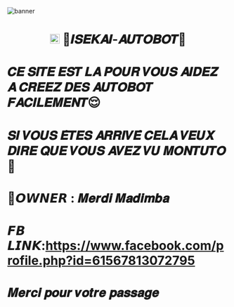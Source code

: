 <img src="https://i.ibb.co/pwTrDSR/image.jpg" alt="banner">
<h1 align="center"><img src="./dashboard/images/logo-non-bg.png" width="22px"> 🔵𝑰𝑺𝑬𝑲𝑨𝑰-𝑨𝑼𝑻𝑶𝑩𝑶𝑻🔴</h>



# 𝑪𝑬 𝑺𝑰𝑻𝑬 𝑬𝑺𝑻 𝑳𝑨 𝑷𝑶𝑼𝑹 𝑽𝑶𝑼𝑺 𝑨𝑰𝑫𝑬𝒁 𝑨 𝑪𝑹𝑬𝑬𝒁 𝑫𝑬𝑺 𝑨𝑼𝑻𝑶𝑩𝑶𝑻 𝑭𝑨𝑪𝑰𝑳𝑬𝑴𝑬𝑵𝑻😌


# 𝑺𝑰 𝑽𝑶𝑼𝑺 𝑬̂𝑻𝑬𝑺 𝑨𝑹𝑹𝑰𝑽𝑬́ 𝑪𝑬𝑳𝑨 𝑽𝑬𝑼𝑿 𝑫𝑰𝑹𝑬 𝑸𝑼𝑬 𝑽𝑶𝑼𝑺 𝑨𝑽𝑬𝒁 𝑽𝑼 𝑴𝑶𝑵𝑻𝑼𝑻𝑶 💝


# 🔵𝙊𝙒𝙉𝙀𝙍 : 𝑴𝒆𝒓𝒅𝒊 𝑴𝒂𝒅𝒊𝒎𝒃𝒂

# 𝙁𝘽 𝙇𝙄𝙉𝙆:https://www.facebook.com/profile.php?id=61567813072795

# 𝑴𝒆𝒓𝒄𝒊 𝒑𝒐𝒖𝒓 𝒗𝒐𝒕𝒓𝒆 𝒑𝒂𝒔𝒔𝒂𝒈𝒆
